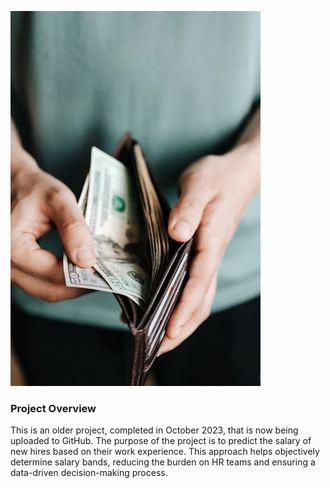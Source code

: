 ![ALT](Image\pexels-photo-4386433.webp)

### Project Overview


This is an older project, completed in October 2023, that is now being uploaded to GitHub. The purpose of the project is to predict the salary of new hires based on their work experience. 
This approach helps objectively determine salary bands, reducing the burden on HR teams and ensuring a data-driven decision-making process.